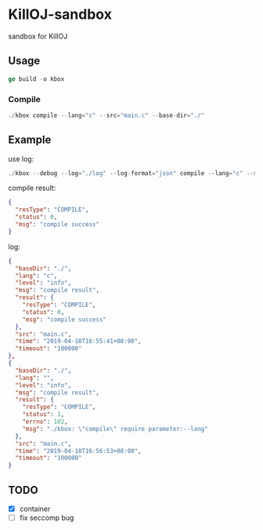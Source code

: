 # KillOJ-sandbox

sandbox for KillOJ

## Usage

```go
go build -o kbox
```

### Compile

```go
./kbox compile --lang="c" --src="main.c" --base-dir="./"
```

## Example

use log:

```go
./kbox --debug --log="./log" --log-format="json" compile --lang="c" --src="main.c" --base-dir="./" 
```

compile result:
```json
{
  "resType": "COMPILE",
  "status": 0,
  "msg": "compile success"
}
```

log:
```json
{
  "baseDir": "./",
  "lang": "c",
  "level": "info",
  "msg": "compile result",
  "result": {
    "resType": "COMPILE",
    "status": 0,
    "msg": "compile success"
  },
  "src": "main.c",
  "time": "2019-04-10T16:55:41+08:00",
  "timeout": "100000"
},
{
  "baseDir": "./",
  "lang": "",
  "level": "info",
  "msg": "compile result",
  "result": {
    "resType": "COMPILE",
    "status": 1,
    "errno": 102,
    "msg": "./kbox: \"compile\" require parameter:--lang"
  },
  "src": "main.c",
  "time": "2019-04-10T16:56:53+08:00",
  "timeout": "100000"
}

```

## TODO

- [x] container
- [ ] fix seccomp bug
